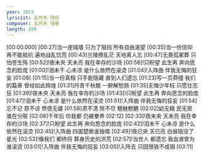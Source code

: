 ```yaml
---
year: 2013
lyricist: 五月天 阿信
composer: 五月天 怪兽
length: 209
---
```

[00:00.000]
[00:27]当一座城墙 只为了阻挡 所有自由渴望
[00:35]当一份信仰 再不能抵抗 遍地战乱饥荒
[00:43]兰陵撩乱茫 天地离人忘
[00:47]无畏孤冢葬 只怕苍生殇
[00:52]!夜未央 天未亮 我在幸存的沙场
[00:56]!只盼望 此生再 奔向思念的脸庞
[01:00]!泪未干 心未凉 是什么依然在滚烫
[01:04]!入阵曲 伴我无悔的狂妄
[01:08]
[01:15]当一份真相 只手能隐藏 直到人们遗忘
[01:23]写一页莽撞 我们的篇章 曾经如此辉煌
[01:31]丹青千秋酿 一醉解愁肠
[01:35]无悔少年枉 只愿壮志狂
[01:39]!夜未央 天未亮 我在幸存的沙场
[01:43]!只盼望 此生再 奔向思念的脸庞
[01:47]!泪未干 心未凉 是什么依然在滚烫
[01:51]!入阵曲 伴我无悔的狂妄
[01:54]忘不记 原不谅 愤恨无疆
[01:58]肃不清 除不尽 魑魅魍魉
[02:02]幼无粮 民无房 谁在分赃
[02:06]千年后 你我都 仍被豢养
[02:12]
[02:33]!夜未央 天未亮 我在幸存的沙场
[02:37]!只盼望 此生再 奔向思念的脸庞
[02:42]!泪未干 心未凉 是什么依然在滚烫
[02:45]!入阵曲 四面楚歌谁独唱
[02:49]!夜已央 天已亮 白昼隐没了星光
[02:53]!像我们 都终将 葬身历史的洪荒
[02:57]!当世人 都遗忘 我血液曾为谁滚烫
[03:01]!入阵曲 伴我无悔的狂妄
[03:05]!入阵去 只因恨铁不成钢
[03:11]